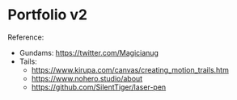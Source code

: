 # Portfolio v2

Reference:
- Gundams: https://twitter.com/Magicianug
- Tails:
  - https://www.kirupa.com/canvas/creating_motion_trails.htm
  - https://www.nohero.studio/about
  - https://github.com/SilentTiger/laser-pen
